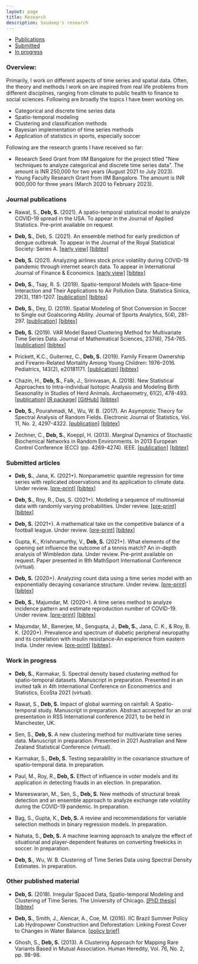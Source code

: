 ```yaml
---
layout: page
title: Research
description: Soudeep's research
---
```


<div class="navbar">
    <div class="navbar-inner">
        <ul class="nav">
            <li><a href="#journal">Publications</a></li>
            <li><a href="#submitted">Submitted</a></li>
            <li><a href="#progress">In progress</a></li>
        </ul>
    </div>
</div>

### Overview: 

Primarily, I work on different aspects of time series and spatial data. Often, the theory and methods I work on are inspired from real life problems from different disciplines, ranging from climate to public health to finance to social sciences. Following are broadly the topics I have been working on.

- Categorical and discrete time series data
- Spatio-temporal modeling 
- Clustering and classification methods
- Bayesian implementation of time series methods
- Application of statistics in sports, especially soccer

Following are the research grants I have received so far:

- Research Seed Grant from IIM Bangalore for the project titled "New techniques to analyze categorical and discrete time series data". The amount is INR 250,000 for two years (August 2021 to July 2023).
- Young Faculty Research Grant from IIM Bangalore. The amount is INR 900,000 for three years (March 2020 to February 2023).


### <a name="journal"></a>Journal publications

- Rawat, S., **Deb, S.** (2021). A spatio-temporal statistical model to analyze COVID-19 spread in the USA. To appear in the Journal of Applied Statistics. Pre-print available on request.

- **Deb, S.**, Deb, S. (2021). An ensemble method for early prediction of dengue outbreak. To appear in the Journal of the Royal Statistical Society: Series A. [[early view]](https://rss.onlinelibrary.wiley.com/doi/abs/10.1111/rssa.12714) [[bibtex]](https://scholar.googleusercontent.com/scholar.bib?q=info:Ilqw4mK2r-UJ:scholar.google.com/&output=citation&scisdr=CgX71aNeEKDr8HEqvl0:AAGBfm0AAAAAYPYspl1b3CDe_RjqcEqB40W4vX9u4wND&scisig=AAGBfm0AAAAAYPYspoos721mH6rPXWFzNO7fEGIGb7oa&scisf=4&ct=citation&cd=-1&hl=en)

- **Deb, S.** (2021). Analyzing airlines stock price volatility during COVID-19 pandemic through internet search data. To appear in International Journal of Finance & Economics. [[early view]](https://onlinelibrary.wiley.com/doi/full/10.1002/ijfe.2490) [[bibtex]](https://scholar.googleusercontent.com/scholar.bib?q=info:bPUp6AmnTgoJ:scholar.google.com/&output=citation&scisdr=CgX71d9LEPj749wuCZM:AAGBfm0AAAAAYC8rEZPk_VFRZvVU7IyLQfer3ak_kL6I&scisig=AAGBfm0AAAAAYC8rEWWCZ1ZZHrG4Y8J_m0MMRdwyANyH&scisf=4&ct=citation&cd=-1&hl=en)

- **Deb, S.**, Tsay, R. S. (2019). Spatio-temporal Models with Space-time Interaction and Their Applications to Air Pollution Data. Statistica Sinica, 29(3), 1181-1207. [[publication]](http://www3.stat.sinica.edu.tw/ss_newpaper/SS-2017-0561_na.pdf) [[bibtex]](https://scholar.googleusercontent.com/scholar.bib?q=info:VUIKfkLgI3oJ:scholar.google.com/&output=citation&scisdr=CgX71d9LEPj749wukJ4:AAGBfm0AAAAAYC8riJ4IiFa9j5LrEsd5tDaGAp54v9RA&scisig=AAGBfm0AAAAAYC8riA0VmPk_HVEkh7L8h0WFf6VyRAXN&scisf=4&ct=citation&cd=-1&hl=en)

- **Deb, S.**, Dey, D. (2019). Spatial Modeling of Shot Conversion in Soccer to Single out Goalscoring Ability. Journal of Sports Analytics, 5(4), 281-297. [[publication]](https://content.iospress.com/articles/journal-of-sports-analytics/jsa190281) [[bibtex]](https://scholar.googleusercontent.com/scholar.bib?q=info:wrMoFuFT4hEJ:scholar.google.com/&output=citation&scisig=AAGBfm0AAAAAWhupGpNWq0QGbmTFjp886btXE3I3En45&scisf=4&ct=citation&cd=-1&hl=en)

- **Deb, S.** (2019). VAR Model Based Clustering Method for Multivariate Time Series Data. Journal of Mathematical Sciences, 237(6), 754-765. [[publication]](https://link.springer.com/article/10.1007/s10958-019-04201-4) [[bibtex]](https://scholar.googleusercontent.com/scholar.bib?q=info:JkpxxCcEpYMJ:scholar.google.com/&output=citation&scisig=AAGBfm0AAAAAXMObhGDMYum2QHO970ACm-3-uIcPRKHT&scisf=4&ct=citation&cd=-1&hl=en&scfhb=1)

- Prickett, K.C., Guiterrez, C., **Deb, S.** (2019). Family Firearm Ownership and Firearm-Related Mortality Among Young Children: 1976–2016. Pediatrics, 143(2), e20181171. [[publication]](https://pediatrics.aappublications.org/content/143/2/e20181171?utm_source=TrendMD&utm_medium=TrendMD&utm_campaign=Pediatrics_TrendMD_0) [[bibtex]](https://scholar.googleusercontent.com/scholar.bib?q=info:ChLgQK7sQrYJ:scholar.google.com/&output=citation&scisig=AAGBfm0AAAAAXMOarhDsYW5ukrb2dmYHMWg1Xe9TUsEY&scisf=4&ct=citation&cd=-1&hl=en&scfhb=1)

- Chazin, H., **Deb, S.**, Falk, J., Srinivasan, A. (2018). New Statistical Approaches to Intra-individual Isotopic Analysis and Modeling Birth Seasonality in Studies of Herd Animals. Archaeometry, 61(2), 478-493. [[publication]](https://onlinelibrary.wiley.com/doi/abs/10.1111/arcm.12432) [[R package]](https://cran.r-project.org/web/packages/SCEM/index.html) [[GitHub]](https://github.com/soudeepd/SCEM) [[bibtex]](https://scholar.googleusercontent.com/scholar.bib?q=info:xMcn8_TWkcwJ:scholar.google.com/&output=citation&scisig=AAGBfm0AAAAAXMOaPlCSTROR9XUNp4yEDkiJ5S6jliJW&scisf=4&ct=citation&cd=-1&hl=en&scfhb=1)

- **Deb, S.**, Pourahmadi, M., Wu, W. B. (2017). An Asymptotic Theory for Spectral Analysis of Random Fields.  Electronic Journal of Statistics, Vol. 11, No. 2, 4297-4322. [[publication]](https://projecteuclid.org/euclid.ejs/1510563632) [[bibtex]](https://scholar.googleusercontent.com/scholar.bib?q=info:JX5Fn-M7U2sJ:scholar.google.com/&output=citation&scisig=AAGBfm0AAAAAWhuoD1PJiiT5t-FFYrxU8gC-b5MOhiVs&scisf=4&ct=citation&cd=-1&hl=en)

- Zechner, C., **Deb, S.**, Koeppl, H. (2013). Marginal Dynamics of Stochastic Biochemical Networks in Random Environments. In 2013 European Control Conference (ECC) (pp. 4269-4274). IEEE. [[publication]](http://ieeexplore.ieee.org/xpls/icp.jsp?arnumber=6669606) [[bibtex]](https://scholar.googleusercontent.com/scholar.bib?q=info:pXP2EYLUcnsJ:scholar.google.com/&output=citation&scisig=AAGBfm0AAAAAWhupRSwCwrbkYCz5wEXFQJFuxQkNgYzp&scisf=4&ct=citation&cd=-1&hl=en)


### <a name="submitted"></a>Submitted articles

- **Deb, S.**, Jana, K. (2021+).  Nonparametric quantile regression for time series with replicated observations and its application to climate data. Under review. [[pre-print]](https://arxiv.org/pdf/2107.02091.pdf) [[bibtex]](https://scholar.googleusercontent.com/scholar.bib?q=info:Af2EGIIxO5oJ:scholar.google.com/&output=citation&scisdr=CgX71aNeEKDr8HErPnI:AAGBfm0AAAAAYPYtJnL4BATiYZJ3f2uVYM22sIvko1Gs&scisig=AAGBfm0AAAAAYPYtJlEOYxYSpHpvGAXHVNzYSEuUJRag&scisf=4&ct=citation&cd=-1&hl=en)

- **Deb, S.**, Roy, R., Das, S. (2021+). Modeling a sequence of multinomial data with randomly varying probabilities. Under review. [[pre-print]](https://arxiv.org/abs/2104.02924) [[bibtex]](https://scholar.googleusercontent.com/scholar.bib?q=info:b3P8y7lDKM0J:scholar.google.com/&output=citation&scisdr=CgX71deeEPj742YuiQg:AAGBfm0AAAAAYJUrkQirccnQzFNu6YpqZBuZ1wcP9xw3&scisig=AAGBfm0AAAAAYJUrkV57H0dSWX2I2KNhtZgBTfBl6cP3&scisf=4&ct=citation&cd=-1&hl=en)

- **Deb, S.** (2021+). A mathematical take on the competitive balance of a football league. Under review. [[pre-print]](https://arxiv.org/abs/2102.09288) [[bibtex]](https://scholar.googleusercontent.com/scholar.bib?q=info:ddfFbNDv0BgJ:scholar.google.com/&output=citation&scisdr=CgX71deeEPj742YuYRE:AAGBfm0AAAAAYJUreRGnI7bNsGV0fNNtHHv4Fm3qKafc&scisig=AAGBfm0AAAAAYJUrebwwsd7ctAOpbKvOGPWzrrPkYxZS&scisf=4&ct=citation&cd=-1&hl=en)

- Gupta, K., Krishnamurthy, V., **Deb, S.** (2021+). What elements of the opening set influence the outcome of a tennis match? An in-depth analysis of Wimbledon data. Under review. Pre-print available on request. Paper presented in 8th MathSport International Conference (virtual).

- **Deb, S.** (2020+). Analyzing count data using a time series model with an exponentially decaying covariance structure. Under review. [[pre-print]](https://arxiv.org/abs/2004.03130) [[bibtex]](https://scholar.googleusercontent.com/scholar.bib?q=info:e-vu92gbcTUJ:scholar.google.com/&output=citation&scisdr=CgX71deeEPj742YuU6s:AAGBfm0AAAAAYJUrS6u2LbDIDj4aAhIqhD1jBXTj35CK&scisig=AAGBfm0AAAAAYJUrS0zeXLK0cxs8Vy8uXHLP3lbmfhmJ&scisf=4&ct=citation&cd=-1&hl=en)

- **Deb, S.**, Majumdar, M. (2020+). A time series method to analyze incidence pattern and estimate reproduction number of COVID-19. Under review. [[pre-print]](https://arxiv.org/abs/2003.10655) [[bibtex]](https://scholar.googleusercontent.com/scholar.bib?q=info:dHWM7wDmCvYJ:scholar.google.com/&output=citation&scisdr=CgX72fQEEPj73Y3n6Y8:AAGBfm0AAAAAXn7i8Y_qddTqw0EOpGhL0qVbMvgTbNmn&scisig=AAGBfm0AAAAAXn7i8RTiAeByWG8-BJ-sHwAahDRP7G92&scisf=4&ct=citation&cd=-1&hl=en)

- Majumdar, M., Banerjee, M., Sengupta, J., **Deb, S.**, Jana, C. K., & Roy, B. K. (2020+). Prevalence and spectrum of diabetic peripheral neuropathy and its correlation with insulin resistance-An experience from eastern India. Under review. [[pre-print]](https://www.medrxiv.org/content/10.1101/2020.04.12.20056150v1) [[bibtex]](https://scholar.googleusercontent.com/scholar.bib?q=info:ZlW-L3CAlbsJ:scholar.google.com/&output=citation&scisdr=CgX71cx6ENK5zbOKcf4:AAGBfm0AAAAAX0mPaf6xTMYln3hFVBWjN7bJWThNo0kv&scisig=AAGBfm0AAAAAX0mPadcZt_qfvWesadwHnFwW-CjGc9Id&scisf=4&ct=citation&cd=-1&hl=en).


### <a name="progress"></a>Work in progress

- **Deb, S.**, Karmakar, S. Spectral density based clustering method for spatio-temporal datasets. Manuscript in preparation. Presented in an invited talk in 4th International Conference on Econometrics and Statistics, EcoSta 2021 (virtual).

- Rawat, S., **Deb, S.** Impact of global warming on rainfall: A Spatio-temporal study. Manuscript in preparation. Abstract accepted for an oral presentation in RSS International conference 2021, to be held in Manchester, UK.

- Sen, S., **Deb, S.** A new clustering method for multivariate time series data. Manuscript in preparation. Presented in 2021 Australian and New Zealand Statistical Conference (virtual).

- Karmakar, S., **Deb, S.** Testing separability in the covariance structure of spatio-temporal data. In preparation.
 
- Paul, M., Roy, R., **Deb, S.** Effect of influence in voter models and its application in detecting frauds in an election. In preparation.

- Mareeswaran, M., Sen, S., **Deb, S.** New methods of structural break detection and an ensemble approach to analyze exchange rate volatility during the COVID-19 pandemic. In preparation.

- Bag, S., Gupta, K., **Deb, S.** A review and recommendations for variable selection methods in binary regression models. In preparation.

- Nahata, S., **Deb, S.** A machine learning approach to analyze the effect of situational and player-dependent features on converting freekicks in soccer. In preparation.

- **Deb, S.**, Wu, W. B. Clustering of Time Series Data using Spectral Density Estimates. In preparation.


### Other published material

- **Deb, S.** (2018). Irregular Spaced Data, Spatio-temporal Modeling and Clustering of Time Series. The University of Chicago. [[PhD thesis]](https://knowledge.uchicago.edu/record/422?ln=en) [[bibtex]](https://scholar.googleusercontent.com/scholar.bib?q=info:nk9w1E8xs3gJ:scholar.google.com/&output=citation&scisig=AAGBfm0AAAAAXMrtDzrwmJxk-Wxhs6jl3eaQvxHu4ayD&scisf=4&ct=citation&cd=-1&hl=en)

- **Deb, S.**, Smith, J., Alencar, A., Coe, M. (2016). IIC Brazil Summer Policy Lab Hydropower Construction and Deforestation: Linking Forest Cover to Changes in Water Balance. [[policy brief]](http://whrc.org/wp-content/uploads/2016/09/PB_Hydropower_Construction_and_Deforestation.pdf)

- Ghosh, S., **Deb, S.** (2013). A Clustering Approach for Mapping Rare Variants Based in Mutual Association. Human Heredity, Vol. 76, No. 2, pp. 98-98. 

